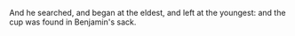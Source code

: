 And he searched, and began at the eldest, and left at the youngest: and the cup was found in Benjamin's sack.
